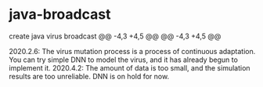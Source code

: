 # java-broadcast
create java virus broadcast
@@ -4,3 +4,5 @@
@@ -4,3 +4,5 @@

2020.2.6:
The virus mutation process is a process of continuous adaptation. You can try simple DNN to model the virus, and it has already begun to implement it.
2020.4.2:
The amount of data is too small, and the simulation results are too unreliable. DNN is on hold for now.
